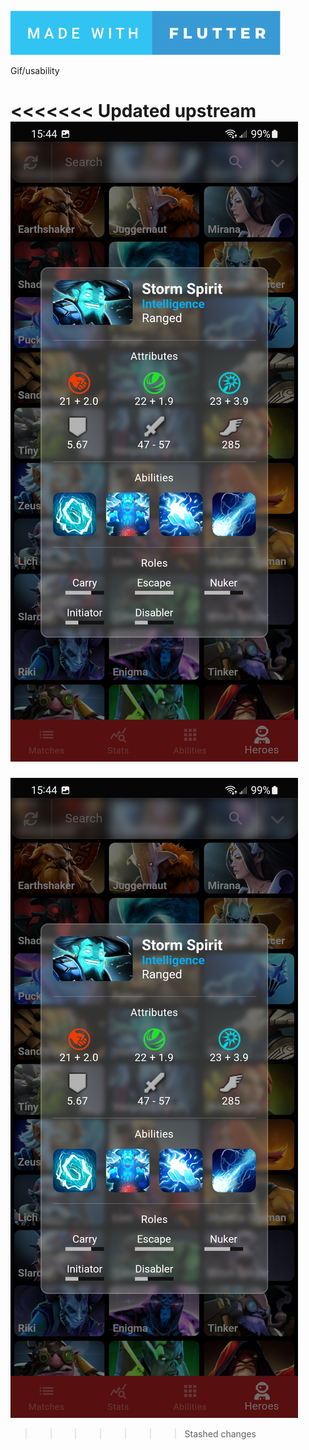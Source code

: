 ![Made with Flutter](gh_assets/made-with-flutter.svg)


Gif/usability


<<<<<<< Updated upstream
![Hero tab](gh_assets/hero_tab_screenshot_16to9.jpg)
=======
![Hero tab](gh_assets/hero_tab_screenshot_16to9.jpg)
>>>>>>> Stashed changes
